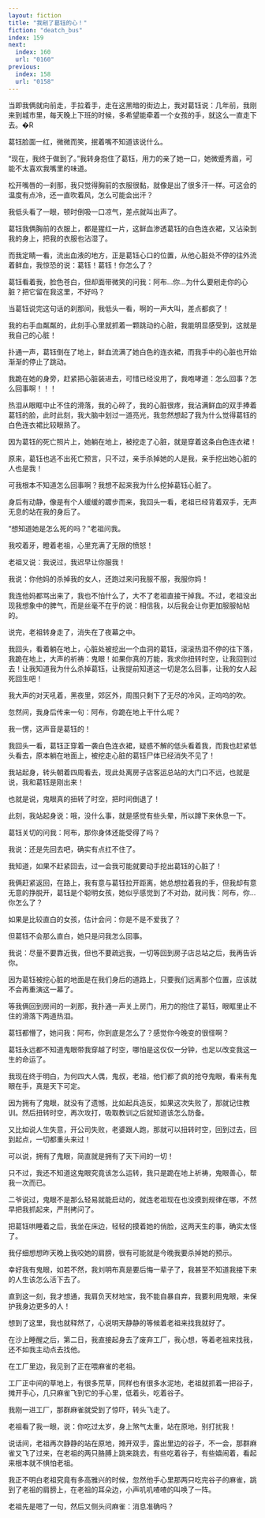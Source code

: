 ```yaml
---
layout: fiction
title: "我剜了葛钰的心！"
fiction: "deatch_bus"
index: 159
next:
  index: 160
  url: "0160"
previous:
  index: 158
  url: "0158"
---
```

当即我俩就向前走，手拉着手，走在这黑暗的街边上，我对葛钰说：几年前，我刚来到城市里，每天晚上下班的时候，多希望能牵着一个女孩的手，就这么一直走下去。�R

葛钰脸面一红，微微而笑，抿着嘴不知道该说什么。

“现在，我终于做到了。”我转身抱住了葛钰，用力的亲了她一口，她微蹙秀眉，可能不太喜欢我嘴里的味道。

松开嘴唇的一刹那，我只觉得胸前的衣服很黏，就像是出了很多汗一样。可这会的温度有点冷，还一直吹着风，怎么可能会出汗？

我低头看了一眼，顿时倒吸一口凉气，差点就叫出声了。

葛钰我俩胸前的衣服上，都是猩红一片，这鲜血渗透葛钰的白色连衣裙，又沾染到我的身上，把我的衣服也沾湿了。

而我定睛一看，流出血液的地方，正是葛钰心口的位置，从他心脏处不停的往外流着鲜血，我惊恐的说：葛钰！葛钰！你怎么了？

葛钰看着我，脸色苍白，但却面带微笑的问我：阿布...你...为什么要剜走你的心脏？把它留在我这里，不好吗？

当葛钰说完这句话的刹那间，我低头一看，啊的一声大叫，差点都疯了！

我的右手血粼粼的，此刻手心里就抓着一颗跳动的心脏，我能明显感受到，这就是我自己的心脏！

扑通一声，葛钰倒在了地上，鲜血流满了她白色的连衣裙，而我手中的心脏也开始渐渐的停止了跳动。

我跪在她的身旁，赶紧把心脏装进去，可惜已经没用了，我咆哮道：怎么回事？怎么回事啊！！！

热泪从眼眶中止不住的滑落，我的心碎了，我的心脏很疼，我沾满鲜血的双手捧着葛钰的脸，此时此刻，我大脑中划过一道亮光，我忽然想起了我为什么觉得葛钰的白色连衣裙比较眼熟了。

因为葛钰的死亡照片上，她躺在地上，被挖走了心脏，就是穿着这条白色连衣裙！

原来，葛钰也逃不出死亡预言，只不过，亲手杀掉她的人是我，亲手挖出她心脏的人也是我！

可我根本不知道怎么回事啊？我想不起来我为什么挖掉葛钰心脏了。

身后有动静，像是有个人缓缓的踱步而来，我回头一看，老祖已经背着双手，无声无息的站在我的身后了。

“想知道她是怎么死的吗？”老祖问我。

我咬着牙，瞪着老祖，心里充满了无限的愤怒！

老祖又说：我说过，我迟早让你服我！

我说：你他妈的杀掉我的女人，还跑过来问我服不服，我服你妈！

我连他妈都骂出来了，我也不怕什么了，大不了老祖直接干掉我。不过，老祖没出现我想象中的脾气，而是丝毫不在乎的说：相信我，以后我会让你更加服服帖帖的。

说完，老祖转身走了，消失在了夜幕之中。

我回头，看着躺在地上，心脏处被挖出一个血洞的葛钰，滚滚热泪不停的往下落，我跪在地上，大声的祈祷：鬼眼！如果你真的万能，我求你扭转时空，让我回到过去！让我知道我为什么杀掉葛钰，让我提前知道这一切是怎么回事，让我的女人起死回生吧！

我大声的对天吼着，黑夜里，郊区外，周围只剩下了无尽的冷风，正呜呜的吹。

忽然间，我身后传来一句：阿布，你跪在地上干什么呢？

我一愣，这声音是葛钰的！

我回头一看，葛钰正穿着一袭白色连衣裙，疑惑不解的低头看着我，而我也赶紧低头看去，原本躺在地面上，被挖走心脏的葛钰尸体已经消失不见了！

我站起身，转头朝着四周看去，现此处离房子店客运总站的大门口不远，也就是说，我和葛钰是刚出来！

也就是说，鬼眼真的扭转了时空，把时间倒退了！

此刻，我站起身说：哦，没什么事，就是感觉有些头晕，所以蹲下来休息一下。

葛钰关切的问我：阿布，那你身体还能受得了吗？

我说：还是先回去吧，确实有点扛不住了。

我知道，如果不赶紧回去，过一会我可能就要动手挖出葛钰的心脏了！

我俩赶紧返回，在路上，我有意与葛钰拉开距离，她总想拉着我的手，但我却有意无意的挣脱开，葛钰是个聪明女孩，她似乎感觉到了不对劲，就问我：阿布，你...你怎么了？

如果是比较直白的女孩，估计会问：你是不是不爱我了？

但葛钰不会那么直白，她只是问我怎么回事。

我说：尽量不要靠近我，但也不要疏远我，一切等回到房子店总站之后，我再告诉你。

因为葛钰被挖心脏的地面是在我们身后的道路上，只要我们远离那个位置，应该就不会再重演这一幕了。

等我俩回到房间的一刹那，我扑通一声关上房门，用力的抱住了葛钰，眼眶里止不住的滑落下两道热泪。

葛钰都懵了，她问我：阿布，你到底是怎么了？感觉你今晚变的很怪啊？

葛钰永远都不知道鬼眼带我穿越了时空，哪怕是这仅仅一分钟，也足以改变我这一生的命运了。

我现在终于明白，为何四大人偶，鬼叔，老祖，他们都了疯的抢夺鬼眼，看来有鬼眼在手，真是天下可定。

因为拥有了鬼眼，就没有了遗憾，比如起兵造反，如果这次失败了，那就记住教训。然后扭转时空，再次攻打，吸取教训之后就知道该怎么防备。

又比如说人生失意，开公司失败，老婆跟人跑，那就可以扭转时空，回到过去，回到起点，一切都重头来过！

可以说，拥有了鬼眼，简直就是拥有了天下间的一切！

只不过，我还不知道这鬼眼究竟该怎么运转，我只是跪在地上祈祷，鬼眼善心，帮我一次而已。

二爷说过，鬼眼不是那么轻易就能启动的，就连老祖现在也没摸到规律在哪，不然早把我抓起来，严刑拷问了。

把葛钰哄睡着之后，我坐在床边，轻轻的摸着她的俏脸，这两天生的事，确实太怪了。

我仔细想想昨天晚上我咬她的肩膀，很有可能就是今晚我要杀掉她的预示。

幸好我有鬼眼，如若不然，我刘明布真是要后悔一辈子了，我甚至不知道我接下来的人生该怎么活下去了。

直到这一刻，我才想通，我肩负天材地宝，我不能自暴自弃，我要利用鬼眼，来保护我身边更多的人！

想到了这里，我也就释然了，心说明天静静的等候着老祖来找我就好了。

在沙上睡醒之后，第二日，我直接起身去了废弃工厂，我心想，等着老祖来找我，还不如我主动点去找他。

在工厂里边，我见到了正在喂麻雀的老祖。

工厂正中间的草地上，有很多荒草，同样也有很多水泥地，老祖就抓着一把谷子，摊开手心，几只麻雀飞到它的手心里，低着头，吃着谷子。

我刚一进工厂，那群麻雀就受到了惊吓，转头飞走了。

老祖看了我一眼，说：你吃过太岁，身上煞气太重，站在原地，别打扰我！

说话间，老祖再次静静的站在原地，摊开双手，露出里边的谷子，不一会，那群麻雀又飞了过来，在老祖的两只胳膊上跳来跳去，有些吃着谷子，有些嬉闹着，看起来根本就不惧怕老祖。

我正不明白老祖究竟有多高雅兴的时候，忽然他手心里那两只吃完谷子的麻雀，跳到了老祖的肩膀上，在老祖的耳朵边，小声叽叽喳喳的叫唤了一阵。

老祖先是嗯了一句，然后又侧头问麻雀：消息准确吗？